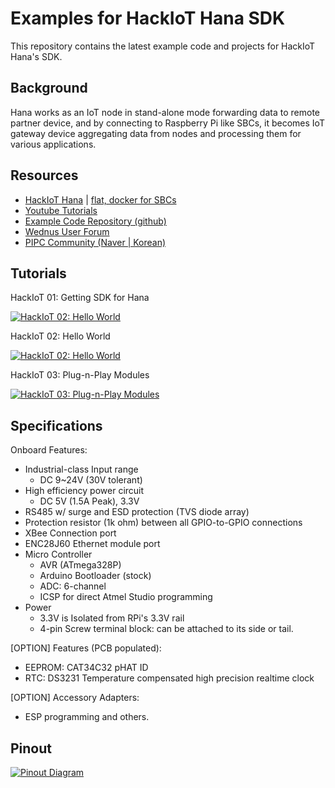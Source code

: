 Examples for HackIoT Hana SDK
=============================
This repository contains the latest example code and projects for HackIoT Hana's SDK.

Background
----------
Hana works as an IoT node in stand-alone mode forwarding data to remote partner device, and by connecting to Raspberry Pi like SBCs, it becomes IoT gateway device aggregating data from nodes and processing them for various applications.

Resources
---------
- [HackIoT Hana](http://flat.wednus.com/built-for-flat) | [flat, docker for SBCs](http://flat.wednus.com) 
- [Youtube Tutorials](https://www.youtube.com/playlist?list=PLZUCEVEg3M0zYlqqQph_oWH438ZeypqRk)
- [Example Code Repository (github)](https://github.com/wednus/hana)
- [Wednus User Forum](https://groups.google.com/d/forum/goflat)
- [PIPC Community (Naver | Korean)](http://cafe.naver.com/pipc)


Tutorials
---------
HackIoT 01: Getting SDK for Hana

[![HackIoT 02: Hello World](https://img.youtube.com/vi/gMTeAAD0RU8/0.jpg)](https://www.youtube.com/watch?v=gMTeAAD0RU8)

HackIoT 02: Hello World

[![HackIoT 02: Hello World](https://img.youtube.com/vi/hEUzvTp2jGs/0.jpg)](https://www.youtube.com/watch?v=hEUzvTp2jGs)

HackIoT 03: Plug-n-Play Modules

[![HackIoT 03: Plug-n-Play Modules](https://img.youtube.com/vi/1iYv-1NqkoQ/0.jpg)](https://www.youtube.com/watch?v=1iYv-1NqkoQ)


Specifications
--------------
Onboard Features:
- Industrial-class Input range
  - DC 9~24V (30V tolerant)
- High efficiency power circuit
  - DC 5V (1.5A Peak), 3.3V
- RS485 w/ surge and ESD protection (TVS diode array)
- Protection resistor (1k ohm) between all GPIO-to-GPIO connections
- XBee Connection port
- ENC28J60 Ethernet module port
- Micro Controller
  - AVR (ATmega328P)
  - Arduino Bootloader (stock)
  - ADC: 6-channel
  - ICSP for direct Atmel Studio programming
- Power
  - 3.3V is Isolated from RPi's 3.3V rail
  - 4-pin Screw terminal block: can be attached to its side or tail.

[OPTION] Features (PCB populated):
- EEPROM: CAT34C32 pHAT ID
- RTC: DS3231 Temperature compensated high precision realtime clock

[OPTION] Accessory Adapters:
- ESP programming and others.


Pinout
------
[![Pinout Diagram](http://flat.wednus.com/_/rsrc/1549090245745/built-for-flat/hana/HackIoT%20Hana%20-%20Pinout%20Diagram.png)](http://flat.wednus.com/built-for-flat/hana)
